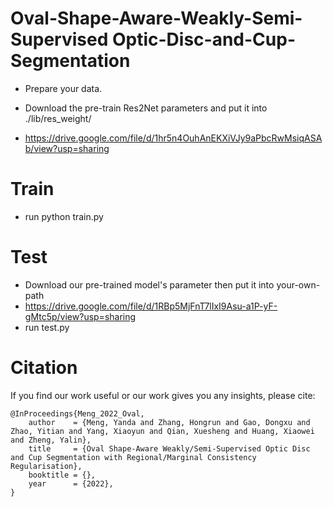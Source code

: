 # Oval-Shape-Aware-Weakly-Semi-Supervised Optic-Disc-and-Cup-Segmentation

- Prepare your data.

- Download the pre-train Res2Net parameters and put it into ./lib/res_weight/
- https://drive.google.com/file/d/1hr5n4OuhAnEKXiVJy9aPbcRwMsiqASAb/view?usp=sharing

# Train
- run python train.py


# Test
- Download our pre-trained model's parameter then put it into your-own-path
- https://drive.google.com/file/d/1RBp5MjFnT7lIxI9Asu-a1P-yF-gMtc5p/view?usp=sharing
- run test.py


# Citation
If you find our work useful or our work gives you any insights, please cite:
```
@InProceedings{Meng_2022_Oval,
    author    = {Meng, Yanda and Zhang, Hongrun and Gao, Dongxu and Zhao, Yitian and Yang, Xiaoyun and Qian, Xuesheng and Huang, Xiaowei and Zheng, Yalin},
    title     = {Oval Shape-Aware Weakly/Semi-Supervised Optic Disc and Cup Segmentation with Regional/Marginal Consistency Regularisation},
    booktitle = {},
    year      = {2022},
}

```
